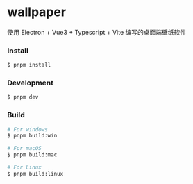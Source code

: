 # wallpaper

使用 Electron + Vue3 + Typescript + Vite 编写的桌面端壁纸软件

### Install

```bash
$ pnpm install
```

### Development

```bash
$ pnpm dev
```

### Build

```bash
# For windows
$ pnpm build:win

# For macOS
$ pnpm build:mac

# For Linux
$ pnpm build:linux
```
